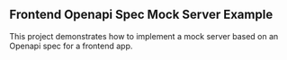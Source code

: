 ## Frontend Openapi Spec Mock Server Example

This project demonstrates how to implement a mock server based on an Openapi spec for a frontend app.
